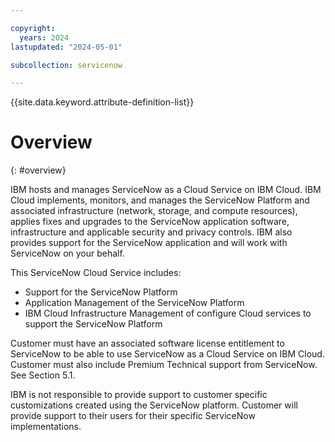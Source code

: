 ```yaml
---

copyright:
  years: 2024
lastupdated: "2024-05-01"

subcollection: servicenow

---
```


{{site.data.keyword.attribute-definition-list}}

# Overview
{: #overview}

IBM hosts and manages ServiceNow as a Cloud Service on IBM Cloud. IBM Cloud implements, monitors, and manages the ServiceNow Platform and associated infrastructure (network, storage, and compute resources), applies fixes and upgrades to the ServiceNow application software, infrastructure and applicable security and privacy controls. IBM also provides support for the ServiceNow application and will work with ServiceNow on your behalf.

This ServiceNow Cloud Service includes:
* Support for the ServiceNow Platform
* Application Management of the ServiceNow Platform
* IBM Cloud Infrastructure Management of configure Cloud services to support the ServiceNow Platform

Customer must have an associated software license entitlement to ServiceNow to be able to use ServiceNow as a Cloud Service on IBM Cloud. Customer must also include Premium Technical support from ServiceNow. See Section 5.1.

IBM is not responsible to provide support to customer specific customizations created using the ServiceNow platform. Customer will provide support to their users for their specific ServiceNow implementations.


